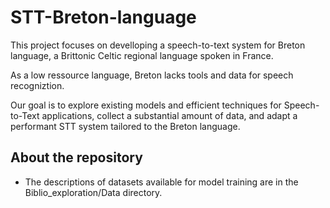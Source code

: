 # STT-Breton-language
This project focuses on develloping a speech-to-text system for Breton language, a Brittonic Celtic regional language spoken in France.

As a low ressource language, Breton lacks tools and data for speech recogniztion.

Our goal is to explore existing models and efficient techniques for Speech-to-Text applications, collect a substantial amount of data, and adapt a performant STT system tailored to the Breton language.
## About the repository
* The descriptions of datasets available for model training are in the Biblio_exploration/Data directory.
